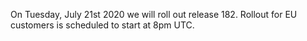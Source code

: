 On Tuesday, July 21st 2020 we will roll out release 182. Rollout for EU customers is scheduled to start at 8pm UTC.
